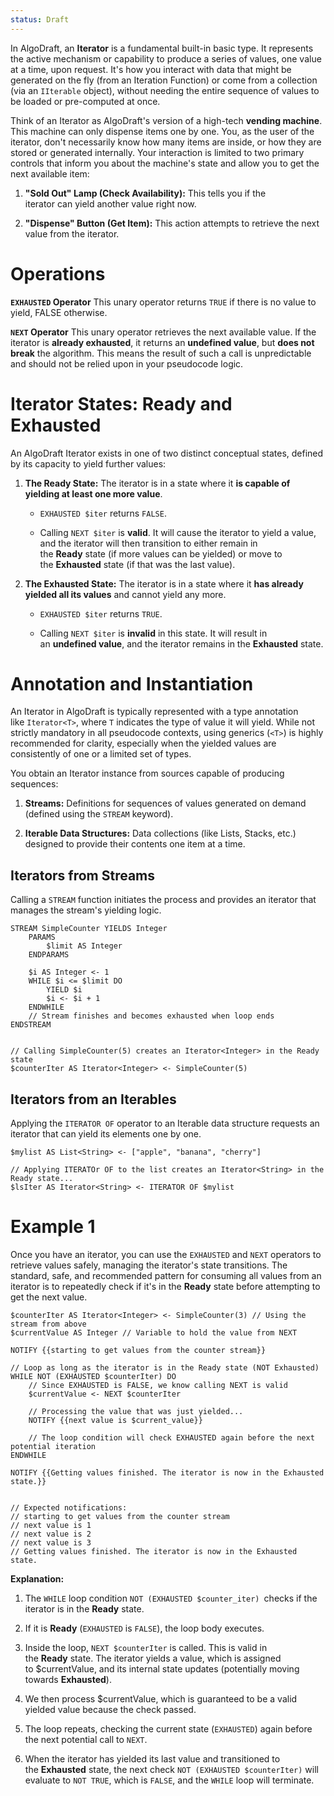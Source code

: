 ```yaml
---
status: Draft
---
```

In AlgoDraft, an **Iterator** is a fundamental built-in basic type. It represents the active mechanism or capability to produce a series of values, one value at a time, upon request. It's how you interact with data that might be generated on the fly (from an Iteration Function) or come from a collection (via an `IIterable` object), without needing the entire sequence of values to be loaded or pre-computed at once.

Think of an Iterator as AlgoDraft's version of a high-tech **vending machine**. This machine can only dispense items one by one. You, as the user of the iterator, don't necessarily know how many items are inside, or how they are stored or generated internally. Your interaction is limited to two primary controls that inform you about the machine's state and allow you to get the next available item:

1. **"Sold Out" Lamp (Check Availability):** This tells you if the iterator can yield another value right now.

2. **"Dispense" Button (Get Item):** This action attempts to retrieve the next value from the iterator.



# Operations

**`EXHAUSTED` Operator**
This unary operator returns `TRUE` if there is no value to yield, FALSE otherwise.

**`NEXT` Operator**
This unary operator retrieves the next available value. If the iterator is **already exhausted**, it returns an **undefined value**, but **does not break** the algorithm. This means the result of such a call is unpredictable and should not be relied upon in your pseudocode logic.

# Iterator States: Ready and Exhausted

An AlgoDraft Iterator exists in one of two distinct conceptual states, defined by its capacity to yield further values:

1. **The Ready State:** The iterator is in a state where it **is capable of yielding at least one more value**.
	
    - `EXHAUSTED $iter` returns `FALSE`.
    
    - Calling `NEXT $iter` is **valid**. It will cause the iterator to yield a value, and the iterator will then transition to either remain in the **Ready** state (if more values can be yielded) or move to the **Exhausted** state (if that was the last value).

2. **The Exhausted State:** The iterator is in a state where it **has already yielded all its values** and cannot yield any more.
	 
    - `EXHAUSTED $iter` returns `TRUE`.
    
    - Calling `NEXT $iter` is **invalid** in this state. It will result in an **undefined value**, and the iterator remains in the **Exhausted** state.

# Annotation and Instantiation

An Iterator in AlgoDraft is typically represented with a type annotation like `Iterator<T>`, where `T` indicates the type of value it will yield. While not strictly mandatory in all pseudocode contexts, using generics (`<T>`) is highly recommended for clarity, especially when the yielded values are consistently of one or a limited set of types.

You obtain an Iterator instance from sources capable of producing sequences:

1. **Streams:** Definitions for sequences of values generated on demand (defined using the `STREAM` keyword).
    
2. **Iterable Data Structures:** Data collections (like Lists, Stacks, etc.) designed to provide their contents one item at a time.

## Iterators from Streams

Calling a `STREAM` function initiates the process and provides an iterator that manages the stream's yielding logic.

```
STREAM SimpleCounter YIELDS Integer
    PARAMS
	    $limit AS Integer
    ENDPARAMS
    
    $i AS Integer <- 1
    WHILE $i <= $limit DO
        YIELD $i
        $i <- $i + 1
    ENDWHILE
    // Stream finishes and becomes exhausted when loop ends
ENDSTREAM


// Calling SimpleCounter(5) creates an Iterator<Integer> in the Ready state
$counterIter AS Iterator<Integer> <- SimpleCounter(5)
```

## Iterators from an Iterables

Applying the `ITERATOR OF` operator to an Iterable data structure requests an iterator that can yield its elements one by one.

```
$mylist AS List<String> <- ["apple", "banana", "cherry"]

// Applying ITERATOr OF to the list creates an Iterator<String> in the Ready state...
$lsIter AS Iterator<String> <- ITERATOR OF $mylist
```

# Example 1

Once you have an iterator, you can use the `EXHAUSTED` and `NEXT` operators to retrieve values safely, managing the iterator's state transitions. The standard, safe, and recommended pattern for consuming all values from an iterator is to repeatedly check if it's in the **Ready** state before attempting to get the next value.

```
$counterIter AS Iterator<Integer> <- SimpleCounter(3) // Using the stream from above
$currentValue AS Integer // Variable to hold the value from NEXT

NOTIFY {{starting to get values from the counter stream}}

// Loop as long as the iterator is in the Ready state (NOT Exhausted)
WHILE NOT (EXHAUSTED $counterIter) DO
    // Since EXHAUSTED is FALSE, we know calling NEXT is valid
    $currentValue <- NEXT $counterIter

    // Processing the value that was just yielded...
    NOTIFY {{next value is $current_value}}

    // The loop condition will check EXHAUSTED again before the next potential iteration
ENDWHILE

NOTIFY {{Getting values finished. The iterator is now in the Exhausted state.}}


// Expected notifications:
// starting to get values from the counter stream
// next value is 1
// next value is 2
// next value is 3
// Getting values finished. The iterator is now in the Exhausted state.
```

**Explanation:**

1. The `WHILE` loop condition `NOT (EXHAUSTED $counter_iter) `checks if the iterator is in the **Ready** state.

2. If it is **Ready** (`EXHAUSTED` is `FALSE`), the loop body executes.

3. Inside the loop, `NEXT $counterIter` is called. This is valid in the **Ready** state. The iterator yields a value, which is assigned to $currentValue, and its internal state updates (potentially moving towards **Exhausted**).

4. We then process $currentValue, which is guaranteed to be a valid yielded value because the check passed.

5. The loop repeats, checking the current state (`EXHAUSTED`) again before the next potential call to `NEXT`.

6. When the iterator has yielded its last value and transitioned to the **Exhausted** state, the next check `NOT (EXHAUSTED $counterIter)` will evaluate to `NOT TRUE`, which is `FALSE`, and the `WHILE` loop will terminate.

